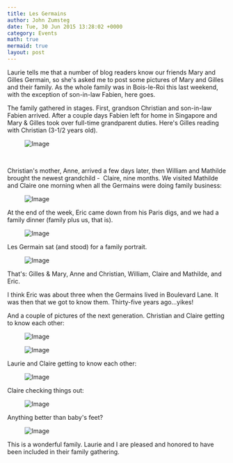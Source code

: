 ```yaml
---
title: Les Germains
author: John Zumsteg
date: Tue, 30 Jun 2015 13:28:02 +0000
category: Events
math: true
mermaid: true
layout: post
---
```

Laurie tells me that a number of blog readers know our friends Mary and Gilles Germain, so she's asked me to post some pictures of Mary and Gilles and their family. As the whole family was in Bois-le-Roi this last weekend, with the exception of son-in-law Fabien, here goes.

The family gathered in stages. First, grandson Christian and son-in-law Fabien arrived. After a couple days Fabien left for home in Singapore and Mary &amp; Gilles took over full-time grandparent duties. Here's Gilles reading with Christian (3-1/2 years old).

<figure>
	<img src="{{"/assets/images/2015/06/DSC05597-1.jpg" | prepend: site.baseurl | prepend: site.url }}" alt="Image" />
	<figcaption></figcaption>
</figure>



&nbsp;

Christian's mother, Anne, arrived a few days later, then William and Mathilde brought the newest grandchild -  Claire, nine months. We visited Mathilde and Claire one morning when all the Germains were doing family business:

<figure>
	<img src="{{"/assets/images/2015/06/DSC06035-1.jpg" | prepend: site.baseurl | prepend: site.url }}" alt="Image" />
	<figcaption></figcaption>
</figure>

At the end of the week, Eric came down from his Paris digs, and we had a family dinner (family plus us, that is).

<figure>
	<img src="{{"/assets/images/2015/06/DSC06298-6.jpg" | prepend: site.baseurl | prepend: site.url }}" alt="Image" />
	<figcaption></figcaption>
</figure>

Les Germain sat (and stood) for a family portrait.

<figure>
	<img src="{{"/assets/images/2015/06/DSC06168-2.jpg" | prepend: site.baseurl | prepend: site.url }}" alt="Image" />
	<figcaption></figcaption>
</figure>

That's: Gilles &amp; Mary, Anne and Christian, William, Claire and Mathilde, and Eric.

I think Eric was about three when the Germains lived in Boulevard Lane. It was then that we got to know them. Thirty-five years ago...yikes!

And a couple of pictures of the next generation. Christian and Claire getting to know each other:

<figure>
	<img src="{{"/assets/images/2015/06/DSC06210-5.jpg" | prepend: site.baseurl | prepend: site.url }}" alt="Image" />
	<figcaption></figcaption>
</figure>

 <figure>
	<img src="{{"/assets/images/2015/06/DSC06202-4.jpg" | prepend: site.baseurl | prepend: site.url }}" alt="Image" />
	<figcaption></figcaption>
</figure>



Laurie and Claire getting to know each other:

<figure>
	<img src="{{"/assets/images/2015/06/DSC06030-1.jpg" | prepend: site.baseurl | prepend: site.url }}" alt="Image" />
	<figcaption></figcaption>
</figure>



Claire checking things out:

<figure>
	<img src="{{"/assets/images/2015/06/DSC08683-1.jpg" | prepend: site.baseurl | prepend: site.url }}" alt="Image" />
	<figcaption></figcaption>
</figure>

Anything better than baby's feet?

<figure>
	<img src="{{"/assets/images/2015/06/DSC06184-3.jpg" | prepend: site.baseurl | prepend: site.url }}" alt="Image" />
	<figcaption></figcaption>
</figure>

This is a wonderful family. Laurie and I are pleased and honored to have been included in their family gathering.

&nbsp;

&nbsp;

&nbsp;

&nbsp;

&nbsp;

&nbsp;
